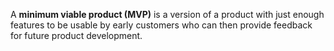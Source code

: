 A **minimum viable product (MVP)** is a version of a product with just enough features to be usable by early customers who can then provide feedback for future product development.